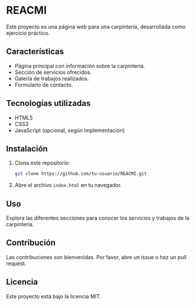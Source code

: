# REACMI

Este proyecto es una página web para una carpintería, desarrollada como ejercicio práctico.

## Características

- Página principal con información sobre la carpintería.
- Sección de servicios ofrecidos.
- Galería de trabajos realizados.
- Formulario de contacto.

## Tecnologías utilizadas

- HTML5
- CSS3
- JavaScript (opcional, según implementación)

## Instalación

1. Clona este repositorio:
    ```bash
    git clone https://github.com/tu-usuario/REACMI.git
    ```
2. Abre el archivo `index.html` en tu navegador.

## Uso

Explora las diferentes secciones para conocer los servicios y trabajos de la carpintería.

## Contribución

Las contribuciones son bienvenidas. Por favor, abre un issue o haz un pull request.

## Licencia

Este proyecto está bajo la licencia MIT.